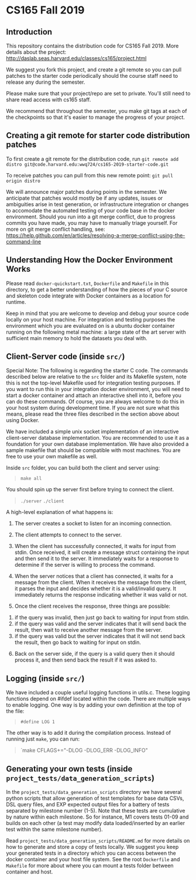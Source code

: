 # CS165 Fall 2019

## Introduction

This repository contains the distribution code for CS165 Fall 2019.
More details about the project: http://daslab.seas.harvard.edu/classes/cs165/project.html

We suggest you fork this project, and create a git remote so you can pull patches to
the starter code periodically should the course staff need to release any during the semester.

Please make sure that your project/repo are set to private.
You'll still need to share read access with cs165 staff.

We recommend that throughout the semester, you make git tags at each of
the checkpoints so that it's easier to manage the progress of your project.

## Creating a git remote for starter code distribution patches
To first create a git remote for the distribution code, run
`git remote add distro git@code.harvard.edu:wwq724/cs165-2019-starter-code.git`

To receive patches you can pull from this new remote point:
`git pull origin distro`

We will announce major patches during points in the semester.
We anticipate that patches would mostly be if any updates, issues or ambiguities arise in test generation, 
or infrastructure integration or changes to accomodate the automated testing of your code base in 
the docker environment. Should you run into a git merge conflict, due to progress commits you have made, you may have to manually triage yourself. 
For more on git merge conflict handling, see: https://help.github.com/en/articles/resolving-a-merge-conflict-using-the-command-line

## Understanding How the Docker Environment Works

Please read `docker-quickstart.txt`, `Dockerfile` and `Makefile` in this directory, to get a better understanding of how
the pieces of your C source and skeleton code integrate with Docker containers as a location for runtime.

Keep in mind that you are welcome to develop and debug your source code locally on your host machine.
For integration and testing purposes the environment which you are evaluated on is a ubuntu docker container
running on the following metal machine: 
a large state of the art server with sufficient main memory to hold the datasets you deal with.

## Client-Server code (inside `src/`)
Special Note: 
The following is regarding the starter C code. The commands described below are relative to the `src`
folder and its Makefile system, note this is not the top-level Makefile used for integration testing purposes.
If you want to run this in your integration docker environment, 
you will need to start a docker container and attach an interactive shell into it, before you can do these commands.
Of course, you are always welcome to do this in your host system during development time.
If you are not sure what this means, please read the three files described in the section above about using Docker.

We have included a simple unix socket implementation of an interactive
client-server database implementation. You are recommended to use it
as a foundation for your own database implementation. We have also
provided a sample makefile that should be compatible with most machines.
You are free to use your own makefile as well.

Inside `src` folder, you can build both the client and server using:

> `make all`

You should spin up the server first before trying to connect the client.

> `./server`
> `./client`

A high-level explanation of what happens is:

1. The server creates a socket to listen for an incoming connection.

2. The client attempts to connect to the server.

3. When the client has successfully connected, it waits for input from stdin.
Once received, it will create a message struct containing the input and
then send it to the server.  It immediately waits for a response to determine
if the server is willing to process the command.

4. When the server notices that a client has connected, it waits for a message
from the client.  When it receives the message from the client, it parses the
input and decides whether it is a valid/invalid query.
It immediately returns the response indicating whether it was valid or not.

5. Once the client receives the response, three things are possible:
1) if the query was invalid, then just go back to waiting for input from stdin.
2) if the query was valid and the server indicates that it will send back the
result, then wait to receive another message from the server.
3) if the query was valid but the server indicates that it will not send back
the result, then go back to waiting for input on stdin.

6. Back on the server side, if the query is a valid query then it should
process it, and then send back the result if it was asked to.

## Logging (inside `src/`)

We have included a couple useful logging functions in utils.c.
These logging functions depend on #ifdef located within the code.
There are multiple ways to enable logging. One way is by adding your own
definition at the top of the file:

> `#define LOG 1`

The other way is to add it during the compilation process. Instead of running
just `make`, you can run:

> `make CFLAGS+="-DLOG -DLOG_ERR -DLOG_INFO"

## Generating your own tests (inside `project_tests/data_generation_scripts`)
In the `project_tests/data_generation_scripts` directory we have several python scripts that allow generation
of test templates for base data CSVs, DSL query files, and EXP expected output files for a battery of tests
separated by milestone number (1-5). 
Note that these tests are cumulative by nature within each milestone. 
So for instance, M1 covers tests 01-09 and builds on each other 
(a test may modify data loaded/inserted by an earlier test within the same milestone number).

Read `project_tests/data_generation_scripts/README.md` for more details on how to generate and store a copy of tests locally.
We suggest you keep your generated tests in a directory which you can access between the docker container and your host file system.
See the root `Dockerfile` and `Makefile` for more about where you can mount a tests folder between container and host.